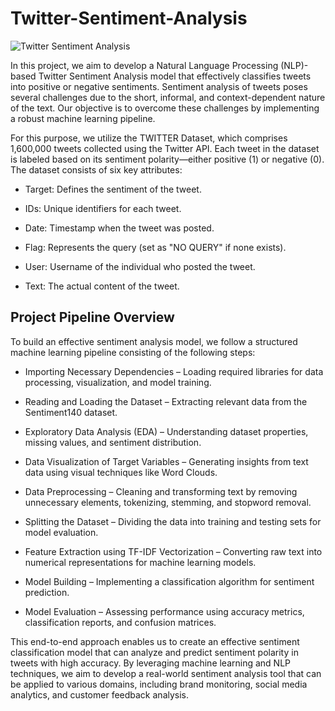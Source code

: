 # Twitter-Sentiment-Analysis
![Twitter Sentiment Analysis](https://github.com/user-attachments/assets/26f7acc3-b705-4ea8-a5ec-91566f9571f8)

In this project, we aim to develop a Natural Language Processing (NLP)-based Twitter Sentiment Analysis model that effectively classifies tweets into positive or negative sentiments. Sentiment analysis of tweets poses several challenges due to the short, informal, and context-dependent nature of the text. Our objective is to overcome these challenges by implementing a robust machine learning pipeline.

For this purpose, we utilize the TWITTER Dataset, which comprises 1,600,000 tweets collected using the Twitter API. Each tweet in the dataset is labeled based on its sentiment polarity—either positive (1) or negative (0). The dataset consists of six key attributes:


* Target: Defines the sentiment of the tweet.

* IDs: Unique identifiers for each tweet.

* Date: Timestamp when the tweet was posted.

* Flag: Represents the query (set as "NO QUERY" if none exists).

* User: Username of the individual who posted the tweet.

* Text: The actual content of the tweet.

## Project Pipeline Overview

To build an effective sentiment analysis model, we follow a structured machine learning pipeline consisting of the following steps:

* Importing Necessary Dependencies – Loading required libraries for data processing, visualization, and model training.
  
*  Reading and Loading the Dataset – Extracting relevant data from the Sentiment140 dataset.
  
* Exploratory Data Analysis (EDA) – Understanding dataset properties, missing values, and sentiment distribution.
  
* Data Visualization of Target Variables – Generating insights from text data using visual techniques like Word Clouds.

* Data Preprocessing – Cleaning and transforming text by removing unnecessary elements, tokenizing, stemming, and stopword removal.

* Splitting the Dataset – Dividing the data into training and testing sets for model evaluation.

* Feature Extraction using TF-IDF Vectorization – Converting raw text into numerical representations for machine learning models.

* Model Building – Implementing a classification algorithm for sentiment prediction.

* Model Evaluation – Assessing performance using accuracy metrics, classification reports, and confusion matrices.

This end-to-end approach enables us to create an effective sentiment classification model that can analyze and predict sentiment polarity in tweets with high accuracy. By leveraging machine learning and NLP techniques, we aim to develop a real-world sentiment analysis tool that can be applied to various domains, including brand monitoring, social media analytics, and customer feedback analysis.
